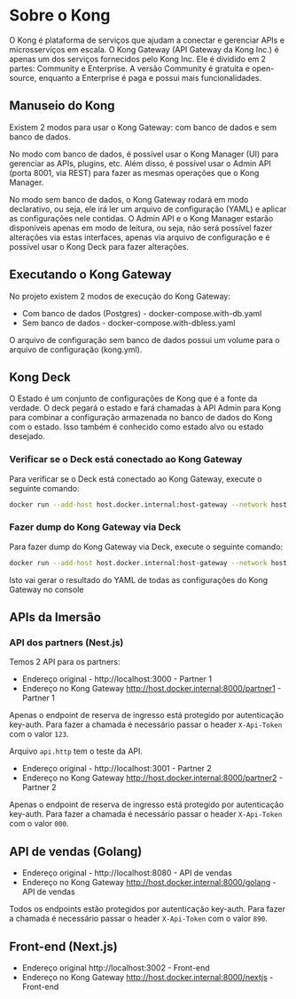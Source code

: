 # Sobre o Kong

O Kong é plataforma de serviços que ajudam a conectar e gerenciar APIs e microsserviços em escala.
O Kong Gateway (API Gateway da Kong Inc.) é apenas um dos serviços fornecidos pelo Kong Inc. Ele é dividido em 2 partes: Community e Enterprise. A versão Community é gratuita e open-source, enquanto a Enterprise é paga e possui mais funcionalidades.

## Manuseio do Kong

Existem 2 modos para usar o Kong Gateway: com banco de dados e sem banco de dados. 

No modo com banco de dados, é possível usar o Kong Manager (UI) para gerenciar as APIs, plugins, etc. Além disso, é possível usar o Admin API (porta 8001, via REST) para fazer as mesmas operações que o Kong Manager.

No modo sem banco de dados, o Kong Gateway rodará em modo declarativo, ou seja, ele irá ler um arquivo de configuração (YAML) e aplicar as configurações nele contidas.
O Admin API e o Kong Manager estarão disponíveis apenas em modo de leitura, ou seja, não será possível fazer alterações via estas interfaces, apenas via arquivo de configuração e é possível usar o Kong Deck para fazer alterações.


## Executando o Kong Gateway

No projeto existem 2 modos de execução do Kong Gateway:

* Com banco de dados (Postgres) - docker-compose.with-db.yaml
* Sem banco de dados - docker-compose.with-dbless.yaml

O arquivo de configuração sem banco de dados possui um volume para o arquivo de configuração (kong.yml).


## Kong Deck

O Estado é um conjunto de configurações de Kong que é a fonte da verdade. O deck pegará o estado e fará chamadas à API Admin para Kong para combinar a configuração armazenada no banco de dados do Kong com o estado. Isso também é conhecido como estado alvo ou estado desejado.

### Verificar se o Deck está conectado ao Kong Gateway

Para verificar se o Deck está conectado ao Kong Gateway, execute o seguinte comando:

```bash
docker run --add-host host.docker.internal:host-gateway --network host kong/deck:v1.37.0 gateway ping --kong-addr http://host.docker.internal:8001  
```

### Fazer dump do Kong Gateway via Deck

Para fazer dump do Kong Gateway via Deck, execute o seguinte comando:

```bash
docker run --add-host host.docker.internal:host-gateway --network host kong/deck:v1.37.0 gateway dump --kong-addr http://host.docker.internal:8001  
```

Isto vai gerar o resultado do YAML de todas as configurações do Kong Gateway no console


## APIs da Imersão

### API dos partners (Nest.js)

Temos 2 API para os partners:

* Endereço original - http://localhost:3000 - Partner 1
* Endereço no Kong Gateway http://host.docker.internal:8000/partner1 - Partner 1

Apenas o endpoint de reserva de ingresso está protegido por autenticação key-auth.
Para fazer a chamada é necessário passar o header `X-Api-Token` com o valor `123`.

Arquivo `api.http` tem o teste da API.

* Endereço original - http://localhost:3001 - Partner 2
* Endereço no Kong Gateway http://host.docker.internal:8000/partner2 - Partner 2

Apenas o endpoint de reserva de ingresso está protegido por autenticação key-auth.
Para fazer a chamada é necessário passar o header `X-Api-Token` com o valor `000`.

## API de vendas (Golang)

* Endereço original - http://localhost:8080 - API de vendas
* Endereço no Kong Gateway http://host.docker.internal:8000/golang - API de vendas

Todos os endpoints estão protegidos por autenticação key-auth.
Para fazer a chamada é necessário passar o header `X-Api-Token` com o valor `890`.

## Front-end (Next.js)

* Endereço original http://localhost:3002 - Front-end
* Endereço no Kong Gateway http://host.docker.internal:8000/nextjs - Front-end

